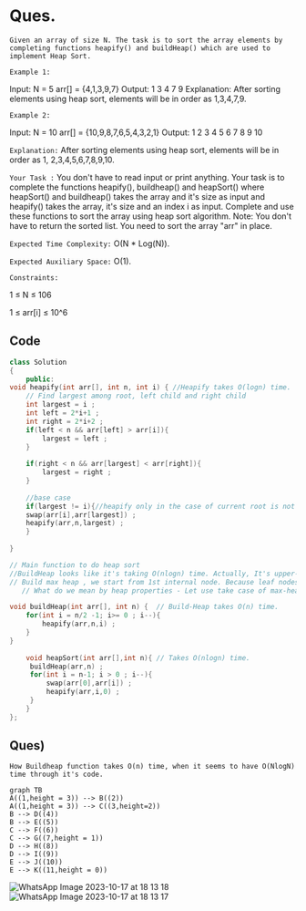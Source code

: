 # Ques.

```#
Given an array of size N. The task is to sort the array elements by completing functions heapify() and buildHeap() which are used to implement Heap Sort.
```
`Example 1:`

Input:
N = 5
arr[] = {4,1,3,9,7}
Output:
1 3 4 7 9
Explanation:
After sorting elements
using heap sort, elements will be
in order as 1,3,4,7,9.

`Example 2:`

Input:
N = 10
arr[] = {10,9,8,7,6,5,4,3,2,1}
Output:
1 2 3 4 5 6 7 8 9 10

`Explanation:`
After sorting elements
using heap sort, elements will be
in order as 1, 2,3,4,5,6,7,8,9,10.

`Your Task :`
You don't have to read input or print anything. Your task is to complete the functions heapify(), buildheap() and heapSort() where heapSort() and buildheap() takes the array and it's size as input and heapify() takes the array, it's size and an index i as input. Complete and use these functions to sort the array using heap sort algorithm.
Note: You don't have to return the sorted list. You need to sort the array "arr" in place.

`Expected Time Complexity:` O(N * Log(N)).

`Expected Auxiliary Space:` O(1).

`Constraints:`

1 ≤ N ≤ 106 

1 ≤ arr[i] ≤ 10^6



## Code
```cpp
class Solution
{
    public:
void heapify(int arr[], int n, int i) { //Heapify takes O(logn) time.
    // Find largest among root, left child and right child
    int largest = i ;
    int left = 2*i+1 ;
    int right = 2*i+2 ;
    if(left < n && arr[left] > arr[i]){
        largest = left ;
    }
    
    if(right < n && arr[largest] < arr[right]){
        largest = right ;
    }
    
    //base case
    if(largest != i){//heapify only in the case of current root is not following heap property
    swap(arr[i],arr[largest]) ;
    heapify(arr,n,largest) ;
    }
    
}

// Main function to do heap sort 
//BuildHeap looks like it's taking O(nlogn) time. Actually, It's upper-bound. We can prove mathematically that Buildheap function will take O(n) time.(Linear-time.)
// Build max heap , we start from 1st internal node. Because leaf nodes are alone, and a alone node is already heapified.(means following heap properties.)
   // What do we mean by heap properties - Let use take case of max-heap. root value should be greater than left & right, if left,right exist.

void buildHeap(int arr[], int n) {  // Build-Heap takes O(n) time.
    for(int i = n/2 -1; i>= 0 ; i--){ 
        heapify(arr,n,i) ;
    }
}
    
    void heapSort(int arr[],int n){ // Takes O(nlogn) time.
     buildHeap(arr,n) ;
     for(int i = n-1; i > 0 ; i--){
         swap(arr[0],arr[i]) ;
         heapify(arr,i,0) ;
     }
    }
};
```
## Ques) 
`How Buildheap function takes O(n) time, when it seems to have O(NlogN) time through it's code.`
```mermaid
graph TB
A((1,height = 3)) --> B((2))
A((1,height = 3)) --> C((3,height=2))
B --> D((4))
B --> E((5))
C --> F((6))
C --> G((7,height = 1))
D --> H((8))
D --> I((9))
E --> J((10))
E --> K((11,height = 0))
```
![WhatsApp Image 2023-10-17 at 18 13 18](https://github.com/HIMANSHU73/DataStructures_and_Algorithms/assets/78476814/2dc5981b-e58a-4040-bc4b-ef0a5d014741)
![WhatsApp Image 2023-10-17 at 18 13 17](https://github.com/HIMANSHU73/DataStructures_and_Algorithms/assets/78476814/3068cea9-fbef-4af3-b9d1-c4c117f09644)


